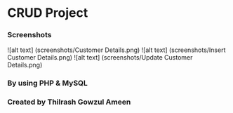 # CRUD Project

### Screenshots

![alt text] (screenshots/Customer Details.png)
![alt text] (screenshots/Insert Customer Details.png)
![alt text] (screenshots/Update Customer Details.png)

### By using PHP & MySQL

### Created by Thilrash Gowzul Ameen
